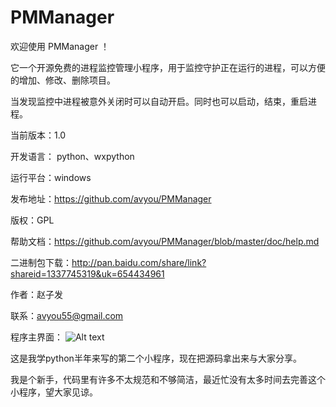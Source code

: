 PMManager
=========


欢迎使用 PMManager ！ 

它一个开源免费的进程监控管理小程序，用于监控守护正在运行的进程，可以方便的增加、修改、删除项目。

当发现监控中进程被意外关闭时可以自动开启。同时也可以启动，结束，重启进程。 



当前版本：1.0 

开发语言： python、wxpython 

运行平台：windows

发布地址：https://github.com/avyou/PMManager

版权：GPL 

帮助文档：https://github.com/avyou/PMManager/blob/master/doc/help.md

二进制包下载：http://pan.baidu.com/share/link?shareid=1337745319&uk=654434961


作者：赵子发

联系：avyou55@gmail.com 

程序主界面：
![Alt text](https://github.com/avyou/PMManager/blob/master/doc/doc_img/main.jpg)

这是我学python半年来写的第二个小程序，现在把源码拿出来与大家分享。

我是个新手，代码里有许多不太规范和不够简洁，最近忙没有太多时间去完善这个小程序，望大家见谅。


